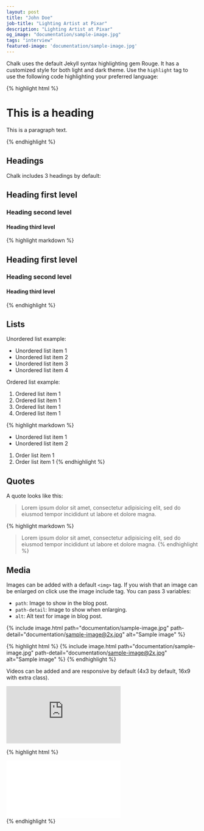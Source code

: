```yaml
---
layout: post
title: "John Doe"
job-title: "Lighting Artist at Pixar"
description: "Lighting Artist at Pixar"
og_image: "documentation/sample-image.jpg"
tags: "interview"
featured-image: 'documentation/sample-image.jpg'
---
```


Chalk uses the default Jekyll syntax highlighting gem Rouge. It has a customized style for both light and dark theme.
Use the `highlight` tag to use the following code highlighting your preferred language:

{% highlight html %}
<!-- This is a comment -->
<div class="grid">
  <h1>This is a heading</h1>
  <p>
    This is a paragraph text.
  </p>
</div>
{% endhighlight %}

## Headings

Chalk includes 3 headings by default:

## Heading first level
### Heading second level
#### Heading third level

{% highlight markdown %}
## Heading first level
### Heading second level
#### Heading third level
{% endhighlight %}

## Lists

Unordered list example:
* Unordered list item 1
* Unordered list item 2
* Unordered list item 3
* Unordered list item 4

Ordered list example:
1. Ordered list item 1
2. Ordered list item 1
3. Ordered list item 1
4. Ordered list item 1

{% highlight markdown %}
* Unordered list item 1
* Unordered list item 2

1. Order list item 1
2. Order list item 1
{% endhighlight %}

## Quotes

A quote looks like this:

> Lorem ipsum dolor sit amet, consectetur adipisicing elit, sed do eiusmod tempor
incididunt ut labore et dolore magna.

{% highlight markdown %}
> Lorem ipsum dolor sit amet, consectetur adipisicing elit, sed do eiusmod tempor
incididunt ut labore et dolore magna.
{% endhighlight %}

## Media

Images can be added with a default `<img>` tag.
If you wish that an image can be enlarged on click use the image include tag. You can pass 3 variables:
- `path`: Image to show in the blog post.
- `path-detail`: Image to show when enlarging.
- `alt`: Alt text for image in blog post.

{% include image.html path="documentation/sample-image.jpg" path-detail="documentation/sample-image@2x.jpg" alt="Sample image" %}

{% highlight html %}
{% include image.html path="documentation/sample-image.jpg" path-detail="documentation/sample-image@2x.jpg" alt="Sample image" %}
{% endhighlight %}

Videos can be added and are responsive by default (4x3 by default, 16x9 with extra class).

<div class="embed-responsive embed-responsive-16by9">
<iframe src="https://www.youtube.com/embed/vO7m8Hre72E?modestbranding=1&autohide=1&showinfo=0&controls=0" frameborder="0" allowfullscreen></iframe>
</div>

{% highlight html %}
<div class="embed-responsive embed-responsive-16by9">
<iframe src="url-to-video" frameborder="0" allowfullscreen></iframe>
</div>
{% endhighlight %}
